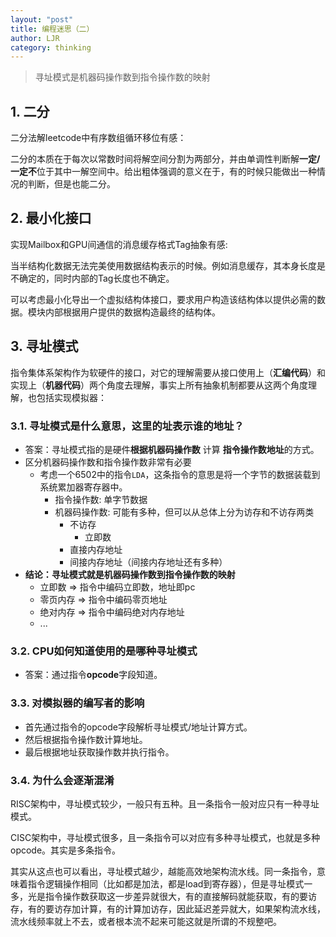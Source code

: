 ```yaml
---
layout: "post"
title: 编程迷思（二）
author: LJR
category: thinking
---
```


> 寻址模式是机器码操作数到指令操作数的映射

## 1. 二分

二分法解leetcode中有序数组循环移位有感：

二分的本质在于每次以常数时间将解空间分割为两部分，并由单调性判断解**一定/一定不**位于其中一解空间中。给出粗体强调的意义在于，有的时候只能做出一种情况的判断，但是也能二分。

## 2. 最小化接口

实现Mailbox和GPU间通信的消息缓存格式Tag抽象有感:

当半结构化数据无法完美使用数据结构表示的时候。例如消息缓存，其本身长度是不确定的，同时内部的Tag长度也不确定。

可以考虑最小化导出一个虚拟结构体接口，要求用户构造该结构体以提供必需的数据。模块内部根据用户提供的数据构造最终的结构体。

## 3. 寻址模式

指令集体系架构作为软硬件的接口，对它的理解需要从接口使用上（**汇编代码**）和实现上（**机器代码**）两个角度去理解，事实上所有抽象机制都要从这两个角度理解，也包括实现模拟器：

### 3.1. 寻址模式是什么意思，这里的址表示谁的地址？

+ 答案：寻址模式指的是硬件**根据机器码操作数** 计算 **指令操作数地址**的方式。
+ 区分机器码操作数和指令操作数非常有必要
  + 考虑一个6502中的指令`LDA`，这条指令的意思是将一个字节的数据装载到系统累加器寄存器中。
    + 指令操作数: 单字节数据
    + 机器码操作数: 可能有多种，但可以从总体上分为访存和不访存两类
      + 不访存
        + 立即数
      + 直接内存地址
      + 间接内存地址（间接内存地址还有多种）
+ **结论：寻址模式就是机器码操作数到指令操作数的映射**
  + 立即数 => 指令中编码立即数，地址即pc
  + 零页内存 => 指令中编码零页地址
  + 绝对内存 => 指令中编码绝对内存地址
  + ...

### 3.2. CPU如何知道使用的是哪种寻址模式

+ 答案：通过指令**opcode**字段知道。

### 3.3. 对模拟器的编写者的影响

+ 首先通过指令的opcode字段解析寻址模式/地址计算方式。
+ 然后根据指令操作数计算地址。
+ 最后根据地址获取操作数并执行指令。

### 3.4. 为什么会逐渐混淆

RISC架构中，寻址模式较少，一般只有五种。且一条指令一般对应只有一种寻址模式。

CISC架构中，寻址模式很多，且一条指令可以对应有多种寻址模式，也就是多种opcode。其实是多条指令。

其实从这点也可以看出，寻址模式越少，越能高效地架构流水线。同一条指令，意味着指令逻辑操作相同（比如都是加法，都是load到寄存器），但是寻址模式一多，光是指令操作数获取这一步差异就很大，有的直接解码就能获取，有的要访存，有的要访存加计算，有的计算加访存，因此延迟差异就大，如果架构流水线，流水线频率就上不去，或者根本流不起来可能这就是所谓的不规整吧。
